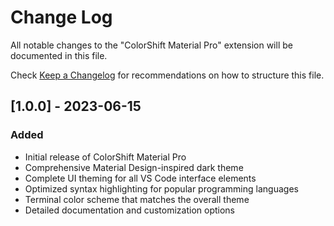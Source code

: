 # Change Log

All notable changes to the "ColorShift Material Pro" extension will be documented in this file.

Check [Keep a Changelog](http://keepachangelog.com/) for recommendations on how to structure this file.

## [1.0.0] - 2023-06-15

### Added
- Initial release of ColorShift Material Pro
- Comprehensive Material Design-inspired dark theme
- Complete UI theming for all VS Code interface elements
- Optimized syntax highlighting for popular programming languages
- Terminal color scheme that matches the overall theme
- Detailed documentation and customization options
